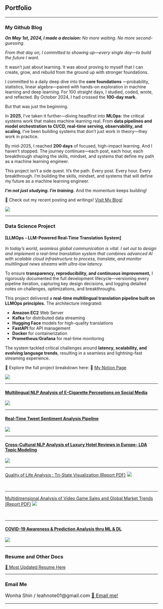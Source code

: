 ## Portfolio

---
### My Github Blog
<I>
<b>On May 1st, 2024, I made a decision:</b>
No more waiting. No more second-guessing. 
  
From that day on, I committed to showing up—every single day—to build the future I want. </I> 


It wasn’t just about learning. It was about proving to myself that I can create, grow, and rebuild from the ground up with stronger foundations.


I committed to a daily deep dive into the <b>core foundations</b> —probability, statistics, linear algebra—paired with hands-on exploration in machine learning and deep learning. For 100 straight days, I studied, coded, wrote, and reflected. By October 2024, I had crossed the <b>100-day mark.</b>

But that was just the beginning.

In <b>2025</b>, I’ve taken it further—diving headfirst into **MLOps**: the critical systems work that makes machine learning real. From <b>data pipelines and model orchestration to CI/CD, real-time serving, observability, and scaling</b>, I’ve been building systems that don’t just work in theory—they work in practice.

By mid-2025, I reached **200 days** of focused, high-impact learning. And I haven’t stopped. The journey continues—each post, each hour, each breakthrough shaping the skills, mindset, and systems that define my path as a machine learning engineer.

This project isn’t a side quest. It’s the path.
Every post. Every hour. Every breakthrough.
I’m building the skills, mindset, and systems that will define my future as a machine learning engineer.

<i>**I’m not just studying. I’m training.**</i>
And the momentum keeps building!


🚀 Check out my recent posting and writings! <a href="https://leahnote01.github.io/blog/">Visit My Blog! </a>
<!-- Remove above link if you don't want to attibute -->

<img src="images/IMG_3058.jpg?raw=true"/>


---

### Data Science Project

#### [LLMOps - LLM-Powered Real-Time Translation System]

<I>In today’s world, seamless global communication is vital. I set out to design and implement a real-time translation system that combines advanced AI with scalable cloud infrastructure to process, translate, and monitor multilingual news streams with ultra-low latency.</I>

To ensure <b>transparency, reproducibility, and continuous improvement,</b> I rigorously documented the full development lifecycle—versioning every pipeline iteration, capturing key design decisions, and logging detailed notes on challenges, optimizations, and breakthroughs.

This project delivered a <b>real-time multilingual translation pipeline built on LLMOps principles.</b> The architecture integrated:
- **Amazon EC2** Web Server
- **Kafka** for distributed data streaming
- **Hugging Face** models for high-quality translations
- **FastAPI** for API management
- **Docker** for containerization
- **Prometheus**/**Grafana** for real-time monitoring

The system tackled critical challenges around <b>latency, scalability, and evolving language trends</b>, resulting in a seamless and lightning-fast streaming experience.

📌 Explore the full project breakdown here: 🔗 [My Notion Page](https://believed-chevre-225.notion.site/LLMOps-Project-197e7805c3c481aaa37cfc9388a6c2da?pvs=4)

<img src="images/llm.JPG?raw=true"/>


<br>

---
#### [Multilingual NLP Analysis of E-Cigarette Perceptions on Social Media](ecigar.md)
<img src="images/ecigar.JPG?raw=true"/>



---
#### [Real-Time Tweet Sentiment Analysis Pipeline](realtime_tweet.md)
<img src="images/realtime_tweet.png?raw=true"/>


---

#### [Cross-Cultural NLP Analysis of Luxury Hotel Reviews in Europe- LDA Topic Modeling](/nlp_hotel_review.md)
<img src="images/HRA.JPG?raw=true"/>

<br>

---
[Quality of Life Analysis : Tri-State Visualization (Report PDF)](/pdf/Quality_of_Life_Analysis.pdf)
<img src="images/QOL.JPG?raw=true"/>

<br>

---
[Multidimensional Analysis of Video Game Sales and Global Market Trends (Report PDF)](/pdf/Stats_Project_Final.pdf)
<img src="images/stat.JPG?raw=true"/>

<br>

---

#### [COVID-19 Awareness & Prediction Analysis thru ML & DL ](/covid19_ohio_awareness.md)
<img src="images/OHIO.JPG?raw=true"/>

<br>


---
### Resume and Other Docs
[🙌 Most Updated Resume Here](/pdf/ML_Resume_Wonha_Shin.pdf)


<!-- - [Project 2 Title](http://example.com/) -->
<!-- - [Project 3 Title](http://example.com/) -->
<!-- - [Project 4 Title](http://example.com/) -->
<!-- - [Project 5 Title](http://example.com/) -->

---


### Email Me

<p style="font-size:16px"> Wonha Shin / leahnote01@gmail.com <a href="mailto:leahnote01@gmail.com"> 📩 Email me! </a></p>
<!-- Remove above link if you don't want to attibute -->

---
